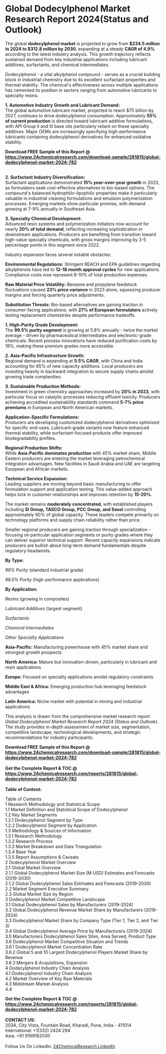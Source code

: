 <h1>Global Dodecylphenol Market Research Report 2024(Status and Outlook)</h1><p>The global <strong>dodecylphenol market</strong> is projected to grow from <strong>$234.5 million in 2024 to $312.8 million by 2030</strong>, expanding at a steady <strong>CAGR of 4.9%</strong> according to the latest industry analysis. This growth trajectory reflects sustained demand from key industrial applications including lubricant additives, surfactants, and chemical intermediates.</p><p>Dodecylphenol - a vital alkylphenol compound - serves as a crucial building block in industrial chemistry due to its excellent surfactant properties and thermal stability. The chemical's effectiveness across multiple applications has cemented its position in sectors ranging from automotive lubricants to specialty resins.</p><p><strong>1. Automotive Industry Growth and Lubricant Demand:</strong><br>
The global automotive lubricant market, projected to reach $75 billion by 2027, continues to drive dodecylphenol consumption. Approximately <strong>55% of current production</strong> is directed toward lubricant additive formulations, with API Group II and III base oils particularly reliant on these specialty additives. Major OEMs are increasingly specifying high-performance lubricants containing dodecylphenol derivatives for enhanced oxidative stability.</p><div><b>Download FREE Sample of this Report @ 
            <a href="https://www.24chemicalresearch.com/download-sample/281815/global-dodecylphenol-market-2024-782">
            https://www.24chemicalresearch.com/download-sample/281815/global-dodecylphenol-market-2024-782</a></b></div><br><p><strong>2. Surfactant Industry Diversification:</strong><br>
Surfactant applications demonstrated <strong>15% year-over-year growth</strong> in 2023, as formulators seek cost-effective alternatives to bio-based options. The compound's balanced hydrophilic-lipophilic properties make it particularly valuable in industrial cleaning formulations and emulsion polymerization processes. Emerging markets show particular promise, with demand growing at 7-9% annually in Southeast Asia.</p><p><strong>3. Specialty Chemical Development:</strong><br>
Advanced resin systems and polymerization initiators now account for nearly <strong>20% of total demand</strong>, reflecting increasing sophistication in downstream applications. Producers are benefiting from transition toward high-value specialty chemicals, with gross margins improving by 3-5 percentage points in this segment since 2022.</p><p>Industry expansion faces several notable obstacles:</p><p><strong>Environmental Regulations:</strong> Stringent REACH and EPA guidelines regarding alkylphenols have led to <strong>12-18 month approval cycles</strong> for new applications. Compliance costs now represent 8-10% of total production expenses.</p><p><strong>Raw Material Price Volatility:</strong> Benzene and propylene feedstock fluctuations caused <strong>23% price variance</strong> in 2023 alone, squeezing producer margins and forcing quarterly price adjustments.</p><p><strong>Substitution Threats:</strong> Bio-based alternatives are gaining traction in consumer-facing applications, with <strong>27% of European formulators</strong> actively testing replacement chemistries despite performance tradeoffs.</p><p><strong>1. High-Purity Grade Development:</strong><br>
The <strong>99.5% purity segment</strong> is growing at 5.8% annually - twice the market average - driven by pharmaceutical intermediates and electronic-grade chemicals. Recent process innovations have reduced purification costs by 18%, making these premium grades more accessible.</p><p><strong>2. Asia-Pacific Infrastructure Growth:</strong><br>
Regional demand is expanding at <strong>5.5% CAGR</strong>, with China and India accounting for 65% of new capacity additions. Local producers are investing heavily in backward integration to secure supply chains amidst growing trade complexities.</p><p><strong>3. Sustainable Production Methods:</strong><br>
Investment in green chemistry approaches increased by <strong>20% in 2023</strong>, with particular focus on catalytic processes reducing effluent toxicity. Producers achieving accredited sustainability standards command <strong>5-7% price premiums</strong> in European and North American markets.</p><p><strong>Application-Specific Formulations:</strong><br>
    Producers are developing customized dodecylphenol derivatives optimized for specific end-uses. Lubricant-grade variants now feature enhanced thermal stability, while surfactant-focused products offer improved biodegradability profiles.</p><p><strong>Regional Production Shifts:</strong><br>
    While <strong>Asia-Pacific dominates production</strong> with 45% market share, Middle Eastern producers are entering the market leveraging petrochemical integration advantages. New facilities in Saudi Arabia and UAE are targeting European and African markets.</p><p><strong>Technical Service Expansion:</strong><br>
    Leading suppliers are moving beyond basic manufacturing to offer formulation support and application testing. This value-added approach helps lock in customer relationships and improves retention by <strong>15-20%</strong>.</p><p>The market remains <strong>moderately concentrated</strong>, with established players including <strong>SI Group, TASCO Group, PCC Group, and Sasol</strong> controlling approximately 60% of global capacity. These leaders compete primarily on technology platforms and supply chain reliability rather than price.</p><p>Smaller regional producers are gaining traction through specialization - focusing on particular application segments or purity grades where they can deliver superior technical support. Recent capacity expansions indicate producers are bullish about long-term demand fundamentals despite regulatory headwinds.</p><p><strong>By Type:</strong></p><p><em>99% Purity</em> (standard industrial grade)</p><p><em>99.5% Purity</em> (high-performance applications)</p><p><strong>By Application:</strong></p><p><em>Resins</em> (growing in composites)</p><p><em>Lubricant Additives</em> (largest segment)</p><p><em>Surfactants</em></p><p><em>Chemical Intermediates</em></p><p><em>Other Specialty Applications</em></p><p><strong>Asia-Pacific:</strong> Manufacturing powerhouse with 45% market share and strongest growth prospects</p><p><strong>North America:</strong> Mature but innovation-driven, particularly in lubricant and resin applications</p><p><strong>Europe:</strong> Focused on specialty applications amidst regulatory constraints</p><p><strong>Middle East &amp; Africa:</strong> Emerging production hub leveraging feedstock advantages</p><p><strong>Latin America:</strong> Niche market with potential in mining and industrial applications</p><p>This analysis is drawn from the comprehensive market research report <em>Global Dodecylphenol Market Research Report 2024 (Status and Outlook)</em>. The study provides in-depth assessment of market size, segmentation, competitive landscape, technological developments, and strategic recommendations for industry participants.</p><div><b>Download FREE Sample of this Report @ 
            <a href="https://www.24chemicalresearch.com/download-sample/281815/global-dodecylphenol-market-2024-782">
            https://www.24chemicalresearch.com/download-sample/281815/global-dodecylphenol-market-2024-782</a></b></div><br><div><b>Get the Complete Report & TOC @ 
            <a href="https://www.24chemicalresearch.com/reports/281815/global-dodecylphenol-market-2024-782">
            https://www.24chemicalresearch.com/reports/281815/global-dodecylphenol-market-2024-782</a></b></div><br>
            <b>Table of Content:</b><p>Table of Contents<br />
 1 Research Methodology and Statistical Scope<br />
 1.1 Market Definition and Statistical Scope of Dodecylphenol<br />
 1.2 Key Market Segments<br />
 1.2.1 Dodecylphenol Segment by Type<br />
 1.2.2 Dodecylphenol Segment by Application<br />
 1.3 Methodology & Sources of Information<br />
 1.3.1 Research Methodology<br />
 1.3.2 Research Process<br />
 1.3.3 Market Breakdown and Data Triangulation<br />
 1.3.4 Base Year<br />
 1.3.5 Report Assumptions & Caveats<br />
 2 Dodecylphenol Market Overview<br />
 2.1 Global Market Overview<br />
 2.1.1 Global Dodecylphenol Market Size (M USD) Estimates and Forecasts (2019-2030)<br />
 2.1.2 Global Dodecylphenol Sales Estimates and Forecasts (2019-2030)<br />
 2.2 Market Segment Executive Summary<br />
 2.3 Global Market Size by Region<br />
 3 Dodecylphenol Market Competitive Landscape<br />
 3.1 Global Dodecylphenol Sales by Manufacturers (2019-2024)<br />
 3.2 Global Dodecylphenol Revenue Market Share by Manufacturers (2019-2024)<br />
 3.3 Dodecylphenol Market Share by Company Type (Tier 1, Tier 2, and Tier 3)<br />
 3.4 Global Dodecylphenol Average Price by Manufacturers (2019-2024)<br />
 3.5 Manufacturers Dodecylphenol Sales Sites, Area Served, Product Type<br />
 3.6 Dodecylphenol Market Competitive Situation and Trends<br />
 3.6.1 Dodecylphenol Market Concentration Rate<br />
 3.6.2 Global 5 and 10 Largest Dodecylphenol Players Market Share by Revenue<br />
 3.6.3 Mergers & Acquisitions, Expansion<br />
 4 Dodecylphenol Industry Chain Analysis<br />
 4.1 Dodecylphenol Industry Chain Analysis<br />
 4.2 Market Overview of Key Raw Materials<br />
 4.3 Midstream Market Analysis<br />
 4.4 </p><div><b>Get the Complete Report & TOC @ 
            <a href="https://www.24chemicalresearch.com/reports/281815/global-dodecylphenol-market-2024-782">
            https://www.24chemicalresearch.com/reports/281815/global-dodecylphenol-market-2024-782</a></b></div><br><b>CONTACT US:</b><br>
            203A, City Vista, Fountain Road, Kharadi, Pune, India - 411014<br>
            International: +1(332) 2424 294<br>
            Asia: +91 9169162030 <br><br>
            Follow Us On LinkedIn: <a href="https://www.linkedin.com/company/24chemicalresearch/">24ChemicalResearch LinkedIn</a>